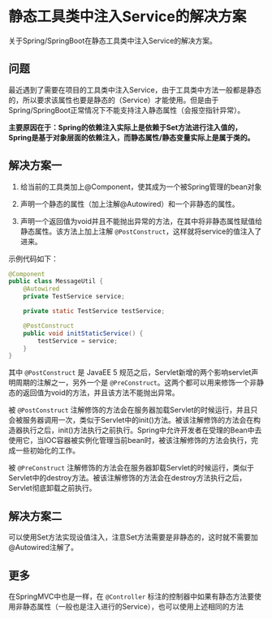 # 静态工具类中注入Service的解决方案

关于Spring/SpringBoot在静态工具类中注入Service的解决方案。

## 问题

最近遇到了需要在项目的工具类中注入Service，由于工具类中方法一般都是静态的，所以要求该属性也要是静态的（Service）才能使用。但是由于Spring/SpringBoot正常情况下不能支持注入静态属性（会报空指针异常）。

**主要原因在于：Spring的依赖注入实际上是依赖于Set方法进行注入值的，Spring是基于对象层面的依赖注入，而静态属性/静态变量实际上是属于类的。**

## 解决方案一

1. 给当前的工具类加上@Component，使其成为一个被Spring管理的bean对象

2. 声明一个静态的属性（加上注解@Autowired）和一个非静态的属性。

3. 声明一个返回值为void并且不能抛出异常的方法，在其中将非静态属性赋值给静态属性。该方法上加上注解 `@PostConstruct`，这样就将service的值注入了进来。

示例代码如下：

```java
@Component
public class MessageUtil {
	@Autowired
	private TestService service;

	private static TestService testService;

	@PostConstruct
	public void initStaticService() {
		testService = service;
	}
}
```

其中 `@PostConstruct` 是 JavaEE 5 规范之后，Servlet新增的两个影响servlet声明周期的注解之一，另外一个是 `@PreConstruct`。这两个都可以用来修饰一个非静态的返回值为void的方法，并且该方法不能抛出异常。

被 `@PostConstruct` 注解修饰的方法会在服务器加载Servlet的时候运行，并且只会被服务器调用一次，类似于Servlet中的init()方法。被该注解修饰的方法会在构造器执行之后，init()方法执行之前执行。Spring中允许开发者在受理的Bean中去使用它，当IOC容器被实例化管理当前bean时，被该注解修饰的方法会执行，完成一些初始化的工作。

被 `@PreConstruct` 注解修饰的方法会在服务器卸载Servlet的时候运行，类似于Servlet中的destroy方法。被该注解修饰的方法会在destroy方法执行之后，Servlet彻底卸载之前执行。

## 解决方案二

可以使用Set方法实现设值注入，注意Set方法需要是非静态的，这时就不需要加@Autowired注解了。

## 更多

在SpringMVC中也是一样，在 `@Controller` 标注的控制器中如果有静态方法要使用非静态属性（一般也是注入进行的Service），也可以使用上述相同的方法